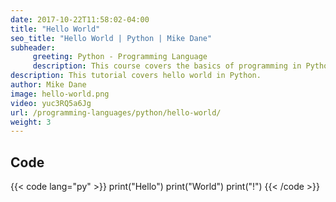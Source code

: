 ```yaml
---
date: 2017-10-22T11:58:02-04:00
title: "Hello World"
seo_title: "Hello World | Python | Mike Dane"
subheader:
     greeting: Python - Programming Language
     description: This course covers the basics of programming in Python. Work your way through the videos/articles and I'll teach you everything you need to know to start your programming journey!
description: This tutorial covers hello world in Python.
author: Mike Dane
image: hello-world.png
video: yuc3RQ5a6Jg
url: /programming-languages/python/hello-world/
weight: 3
---
```


## Code

{{< code lang="py" >}}
print("Hello")
print("World")
print("!")
{{< /code >}}
